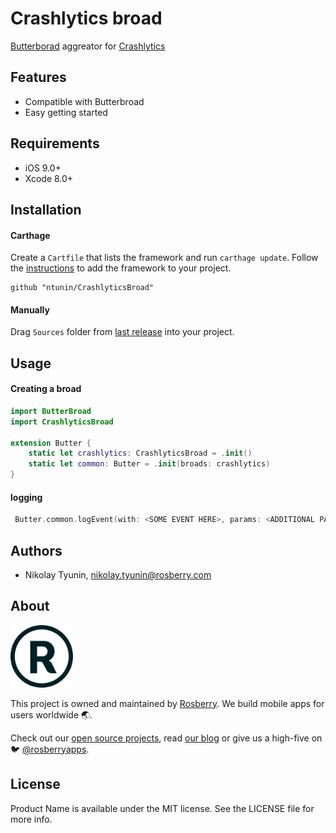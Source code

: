 # Crashlytics broad

[Butterborad](https://github.com/rosberry/crashlytics/) aggreator for [Crashlytics](https://firebase.google.com/products/crashlytics)

## Features

- Compatible with Butterbroad
- Easy getting started

## Requirements

- iOS 9.0+
- Xcode 8.0+

## Installation

#### Carthage
Create a `Cartfile` that lists the framework and run `carthage update`. Follow the [instructions](https://github.com/Carthage/Carthage#adding-frameworks-to-an-application) to add the framework to your project.

```
github "ntunin/CrashlyticsBroad"
```

#### Manually

Drag `Sources` folder from [last release](https://github.com/ntunin/CrashlyticsBroad/releases) into your project.

## Usage

#### Creating a broad

```swift
import ButterBroad
import CrashlyticsBroad

extension Butter {
    static let crashlytics: CrashlyticsBroad = .init()
    static let common: Butter = .init(broads: crashlytics)
}
```

#### logging

```swift
 Butter.common.logEvent(with: <SOME EVENT HERE>, params: <ADDITIONAL PARAMETERS HERE>)
```

## Authors

* Nikolay Tyunin, nikolay.tyunin@rosberry.com

## About

<img src="https://github.com/rosberry/Foundation/blob/master/Assets/full_logo.png?raw=true" height="100" />

This project is owned and maintained by [Rosberry](http://rosberry.com). We build mobile apps for users worldwide 🌏.

Check out our [open source projects](https://github.com/rosberry), read [our blog](https://medium.com/@Rosberry) or give us a high-five on 🐦 [@rosberryapps](http://twitter.com/RosberryApps).

## License

Product Name is available under the MIT license. See the LICENSE file for more info.
